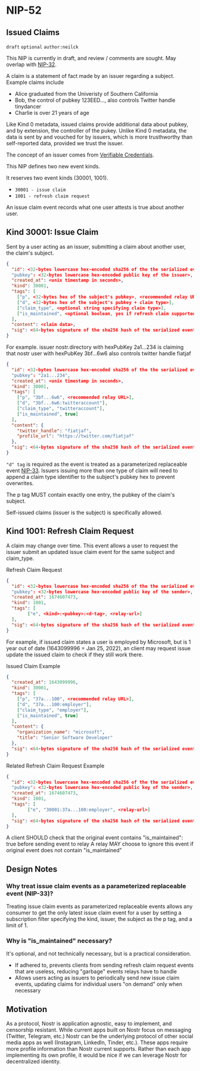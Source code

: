
NIP-52
======

Issued Claims
-------------

`draft` `optional` `author:neilck`

This NIP is currently in draft, and review / comments are sought. May overlap with [NIP-32](https://github.com/nostr-protocol/nips/blob/39bfb2db32899dd2eb4a7c9a313f27103a18409b/32.md).

A claim is a statement of fact made by an issuer regarding a subject.
Example claims include
- Alice graduated from the Univeristy of Southern California
- Bob, the control of pubkey 123EED..., also controls Twitter handle tinydancer
- Charlie is over 21 years of age

Like Kind 0 metadata, issued claims provide additional data about pubkey, and by extension, the controller of the pukey.
Unlike Kind 0 metadata, the data is sent by and vouched for by issuers, which is more trusthworthy than self-reported data, provided we trust the issuer. 

The concept of an issuer comes from [Verifiable Credentials](https://www.w3.org/TR/vc-data-model/).

This NIP defines two new event kinds. 

It reserves two event kinds (30001, 1001).

- `30001 - issue claim`
- `1001 - refresh claim request`

An issue claim event records what one user attests is true about another user. 

## Kind 30001: Issue Claim

Sent by a user acting as an issuer, submitting a claim about another user, the claim's subject.

```json
{
  "id": <32-bytes lowercase hex-encoded sha256 of the the serialized event data>
  "pubkey": <32-bytes lowercase hex-encoded public key of the issuer>,
  "created_at": <unix timestamp in seconds>,
  "kind": 30001,
  "tags": [
    ["p", <32-bytes hex of the subject's pubkey>, <recommended relay URL>],
    ["d", <32-bytes hex of the subject's pubkey + claim type>],
    ["claim_type", <optional string specifying claim type>],
    ["is_maintained", <optional boolean, yes if refresh claim supported>]
  ],
  "content": <claim data>,
  "sig": <64-bytes signature of the sha256 hash of the serialized event data, which is the same as the "id" field>
}
```

For example. issuer nostr.directory with hexPubKey 2a1...234 is claiming that nostr user with hexPubKey 3bf...6w6 also controls twitter handle fiatjaf  
```json
{
  "id": <32-bytes lowercase hex-encoded sha256 of the the serialized event data>
  "pubkey": "2a1...234",
  "created_at": <unix timestamp in seconds>,
  "kind": 30001,
  "tags": [
    ["p", "3bf...6w6", <recommended relay URL>],
    ["d", "3bf...6w6:twitteraccount"],
    ["claim_type", "twitteraccount"],
    ["is_maintained", true]
  ],
  "content": {
    "twitter_handle": "fiatjaf",
    "profile_url": "https://twitter.com/fiatjaf"
  },
  "sig": <64-bytes signature of the sha256 hash of the serialized event data, which is the same as the "id" field>
}
```

`"d" tag` is required as the event is treated as a parameterized replaceable event [NIP-33](https://github.com/nostr-protocol/nips/blob/master/33.md). Issuers issuing more than one type of claim will need to append a claim type identifier to the subject's pubkey hex to prevent overwrites.

The p tag MUST contain exactly one entry, the pubkey of the claim's subject.

Self-issued claims (issuer is the subject) is specifically allowed.


## Kind 1001: Refresh Claim Request

A claim may change over time. This event allows a user to request the issuer submit an updated issue claim event for the same subject and claim_type.

Refresh Claim Request
```json
{
  "id": <32-bytes lowercase hex-encoded sha256 of the the serialized event data>
  "pubkey": <32-bytes lowercase hex-encoded public key of the sender>,
  "created_at": 1674607473,
  "kind": 1001,
  "tags": [
        ["e", <kind>:<pubkey>:<d-tag>, <relay-url>]
  ],
  "sig": <64-bytes signature of the sha256 hash of the serialized event data, which is the same as the "id" field>
}
```

For example, if issued claim states a user is employed by Microsoft, but is 1 year out of date (1643099996 = Jan 25, 2022), an client may request issue update the issued claim to check if they still work there.

Issued Claim Example
```json
{
  "created_at": 1643099996,
  "kind": 30001,
  "tags": [
    ["p", "37a...100", <recommended relay URL>],
    ["d", "37a...100:employer"],
    ["claim_type", "employer"],
    ["is_maintained", true]
  ],
  "content": {
    "organization_name": "microsoft",
    "title": "Senior Software Developer"
  },
  "sig": <64-bytes signature of the sha256 hash of the serialized event data, which is the same as the "id" field>
}
```

Related Refresh Claim Request Example
```json
{
  "id": <32-bytes lowercase hex-encoded sha256 of the the serialized event data>
  "pubkey": <32-bytes lowercase hex-encoded public key of the sender>,
  "created_at": 1674607473,
  "kind": 1001,
  "tags": [
        ["e", "30001:37a...100:employer", <relay-url>]
  ],
  "sig": <64-bytes signature of the sha256 hash of the serialized event data, which is the same as the "id" field>
}
```

A client SHOULD check that the original event contains "is_maintained": true before sending event to relay
A relay MAY choose to ignore this event if original event does not contain "is_maintained"

Design Notes
------------

### Why treat issue claim events as a parameterized replaceable event (NIP-33)?

Treating issue claim events as parameterized replaceable events allows any consumer to get the only latest issue claim event for a user by setting a subscription filter specifying the kind, issuer, the subject as the p tag, and a limit of 1.

### Why is "is_maintained" necessary?

It's optional, and not technically necessary, but is a practical consideration. 

- If adhered to, prevents clients from sending refresh claim request events that are useless, reducing "garbage" events relays have to handle
- Allows users acting as issuers to periodically send new issue claim events, updating claims for individual users "on demand" only when necessary


Motivation
----------
As a protocol, Nostr is application agnostic, easy to implement, and censorship resistant. While current apps built on Nostr focus on messaging (Twitter, Telegram, etc.) Nostr can be the underlying protocol of other social media apps as well (Instagram, LinkedIn, Tinder, etc.). These apps require more profile information than Nostr current supports. Rather than each app implementing its own profile, it would be nice if we can leverage Nostr for decentralized identity.
